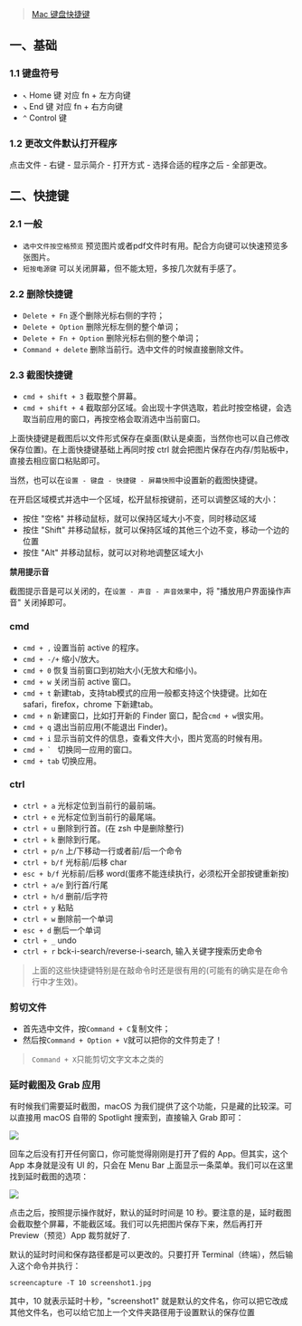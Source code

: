 > [Mac 键盘快捷键](https://support.apple.com/zh-cn/HT201236)

## 一、基础

### 1.1 键盘符号

* `↖︎` Home 键 对应 fn + 左方向键
* `↘︎` End 键  对应 fn + 右方向键
* `^`  Control 键

### 1.2 更改文件默认打开程序

点击文件 - 右键 - 显示简介 - 打开方式 - 选择合适的程序之后 - 全部更改。

## 二、快捷键

### 2.1 一般

- `选中文件按空格预览` 预览图片或者pdf文件时有用。配合方向键可以快速预览多张图片。
- `短按电源键` 可以关闭屏幕，但不能太短，多按几次就有手感了。

### 2.2 删除快捷键

* `Delete + Fn` 逐个删除光标右侧的字符；
* `Delete + Option` 删除光标左侧的整个单词；
* `Delete + Fn + Option` 删除光标右侧的整个单词；
* `Command + delete` 删除当前行。选中文件的时候直接删除文件。

### 2.3 截图快捷键

- `cmd + shift + 3` 截取整个屏幕。
- `cmd + shift + 4` 截取部分区域。会出现十字供选取，若此时按空格键，会选取当前应用的窗口，再按空格会取消选中当前窗口。

上面快捷键是截图后以文件形式保存在桌面(默认是桌面，当然你也可以自己修改保存位置)。在上面快捷键基础上再同时按 ctrl 就会把图片保存在内存/剪贴板中，直接去相应窗口粘贴即可。

当然，也可以在`设置 - 键盘 - 快捷键 - 屏幕快照`中设置新的截图快捷键。

在开启区域模式并选中一个区域，松开鼠标按键前，还可以调整区域的大小：
 
* 按住 "空格" 并移动鼠标，就可以保持区域大小不变，同时移动区域
* 按住 "Shift" 并移动鼠标，就可以保持区域的其他三个边不变，移动一个边的位置
* 按住 "Alt" 并移动鼠标，就可以对称地调整区域大小

**禁用提示音**

截图提示音是可以关闭的，在`设置 - 声音 - 声音效果`中，将 "播放用户界面操作声音" 关闭掉即可。

### cmd

- `cmd + ,` 设置当前 active 的程序。
- `cmd + -/+` 缩小/放大。
- `cmd + 0` 恢复当前窗口到初始大小(无放大和缩小)。
- `cmd + w` 关闭当前 active 窗口。
- `cmd + t` 新建tab，支持tab模式的应用一般都支持这个快捷键。比如在 safari，firefox，chrome 下新建tab。
- `cmd + n` 新建窗口，比如打开新的 Finder 窗口，配合`cmd + w`很实用。
- `cmd + q` 退出当前应用(不能退出 Finder)。
- `cmd + i` 显示当前文件的信息，查看文件大小，图片宽高的时候有用。
- ``cmd + ` `` 切换同一应用的窗口。
- `cmd + tab` 切换应用。

### ctrl

- `ctrl + a` 光标定位到当前行的最前端。
- `ctrl + e` 光标定位到当前行的最尾端。
- `ctrl + u` 删除到行首。(在 zsh 中是删除整行)
- `ctrl + k` 删除到行尾。
- `ctrl + p/n` 上/下移动一行或者前/后一个命令
- `ctrl + b/f` 光标前/后移 char
- `esc + b/f` 光标前/后移 word(蛋疼不能连续执行，必须松开全部按键重新按)
- `ctrl + a/e` 到行首/行尾
- `ctrl + h/d` 删前/后字符
- `ctrl + y` 粘贴
- `ctrl + w` 删除前一个单词
- `esc + d` 删后一个单词
- `ctrl + _` undo
- `ctrl + r` bck-i-search/reverse-i-search, 输入关键字搜索历史命令

> 上面的这些快捷键特别是在敲命令时还是很有用的(可能有的确实是在命令行中才生效)。

### 剪切文件

- 首先选中文件，按`Command + C`复制文件；
- 然后按`Command + Option + V`就可以把你的文件剪走了！

> `Command + X`只能剪切文字文本之类的

### 延时截图及 Grab 应用

有时候我们需要延时截图，macOS 为我们提供了这个功能，只是藏的比较深。可以直接用 macOS 自带的 Spotlight 搜索到，直接输入 Grab 即可：

![](http://cnd.qiniu.lin07ux.cn/markdown/1487773429516.png)

回车之后没有打开任何窗口，你可能觉得刚刚是打开了假的 App。但其实，这个 App 本身就是没有 UI 的，只会在 Menu Bar 上面显示一条菜单。我们可以在这里找到延时截图的选项：

![](http://cnd.qiniu.lin07ux.cn/markdown/1487773476125.png)

点击之后，按照提示操作就好，默认的延时时间是 10 秒。要注意的是，延时截图会截取整个屏幕，不能截区域。我们可以先把图片保存下来，然后再打开 Preview（预览）App 裁剪就好了.

默认的延时时间和保存路径都是可以更改的。只要打开 Terminal（终端），然后输入这个命令并执行：

```shell
screencapture -T 10 screenshot1.jpg
```

其中，10 就表示延时十秒，"screenshot1" 就是默认的文件名，你可以把它改成其他文件名，也可以给它加上一个文件夹路径用于设置默认的保存位置






